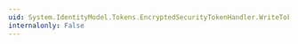 ```yaml
---
uid: System.IdentityModel.Tokens.EncryptedSecurityTokenHandler.WriteToken(System.Xml.XmlWriter,System.IdentityModel.Tokens.SecurityToken)
internalonly: False
---
```

